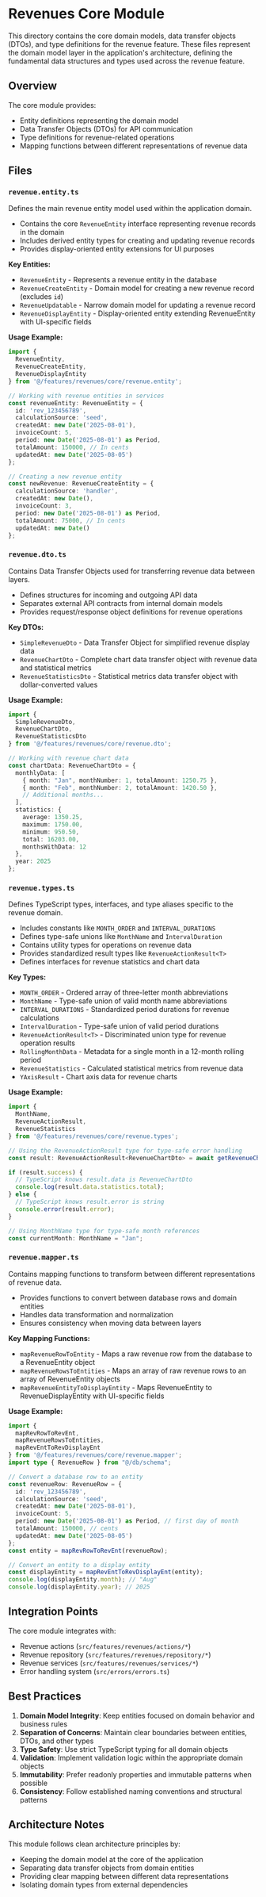 # Revenues Core Module

This directory contains the core domain models, data transfer objects (DTOs), and type definitions for the revenue feature. These files represent the domain model layer in the application's architecture, defining the fundamental data structures and types used across the revenue feature.

## Overview

The core module provides:
- Entity definitions representing the domain model
- Data Transfer Objects (DTOs) for API communication
- Type definitions for revenue-related operations
- Mapping functions between different representations of revenue data

## Files

### `revenue.entity.ts`

Defines the main revenue entity model used within the application domain.

- Contains the core `RevenueEntity` interface representing revenue records in the domain
- Includes derived entity types for creating and updating revenue records
- Provides display-oriented entity extensions for UI purposes

**Key Entities:**

- `RevenueEntity` - Represents a revenue entity in the database
- `RevenueCreateEntity` - Domain model for creating a new revenue record (excludes `id`)
- `RevenueUpdatable` - Narrow domain model for updating a revenue record
- `RevenueDisplayEntity` - Display-oriented entity extending RevenueEntity with UI-specific fields

**Usage Example:**
```typescript
import { 
  RevenueEntity, 
  RevenueCreateEntity, 
  RevenueDisplayEntity 
} from '@/features/revenues/core/revenue.entity';

// Working with revenue entities in services
const revenueEntity: RevenueEntity = {
  id: 'rev_123456789',
  calculationSource: 'seed',
  createdAt: new Date('2025-08-01'),
  invoiceCount: 5,
  period: new Date('2025-08-01') as Period,
  totalAmount: 150000, // In cents
  updatedAt: new Date('2025-08-05')
};

// Creating a new revenue entity
const newRevenue: RevenueCreateEntity = {
  calculationSource: 'handler',
  createdAt: new Date(),
  invoiceCount: 3,
  period: new Date('2025-08-01') as Period,
  totalAmount: 75000, // In cents
  updatedAt: new Date()
};
```

### `revenue.dto.ts`

Contains Data Transfer Objects used for transferring revenue data between layers.

- Defines structures for incoming and outgoing API data
- Separates external API contracts from internal domain models
- Provides request/response object definitions for revenue operations

**Key DTOs:**

- `SimpleRevenueDto` - Data Transfer Object for simplified revenue display data
- `RevenueChartDto` - Complete chart data transfer object with revenue data and statistical metrics
- `RevenueStatisticsDto` - Statistical metrics data transfer object with dollar-converted values

**Usage Example:**
```typescript
import { 
  SimpleRevenueDto, 
  RevenueChartDto, 
  RevenueStatisticsDto 
} from '@/features/revenues/core/revenue.dto';

// Working with revenue chart data
const chartData: RevenueChartDto = {
  monthlyData: [
    { month: "Jan", monthNumber: 1, totalAmount: 1250.75 },
    { month: "Feb", monthNumber: 2, totalAmount: 1420.50 },
    // Additional months...
  ],
  statistics: {
    average: 1350.25,
    maximum: 1750.00,
    minimum: 950.50,
    total: 16203.00,
    monthsWithData: 12
  },
  year: 2025
};
```

### `revenue.types.ts`

Defines TypeScript types, interfaces, and type aliases specific to the revenue domain.

- Includes constants like `MONTH_ORDER` and `INTERVAL_DURATIONS`
- Defines type-safe unions like `MonthName` and `IntervalDuration`
- Contains utility types for operations on revenue data
- Provides standardized result types like `RevenueActionResult<T>`
- Defines interfaces for revenue statistics and chart data

**Key Types:**

- `MONTH_ORDER` - Ordered array of three-letter month abbreviations
- `MonthName` - Type-safe union of valid month name abbreviations
- `INTERVAL_DURATIONS` - Standardized period durations for revenue calculations
- `IntervalDuration` - Type-safe union of valid period durations
- `RevenueActionResult<T>` - Discriminated union type for revenue operation results
- `RollingMonthData` - Metadata for a single month in a 12-month rolling period
- `RevenueStatistics` - Calculated statistical metrics from revenue data
- `YAxisResult` - Chart axis data for revenue charts

**Usage Example:**
```typescript
import { 
  MonthName, 
  RevenueActionResult, 
  RevenueStatistics 
} from '@/features/revenues/core/revenue.types';

// Using the RevenueActionResult type for type-safe error handling
const result: RevenueActionResult<RevenueChartDto> = await getRevenueChartAction();

if (result.success) {
  // TypeScript knows result.data is RevenueChartDto
  console.log(result.data.statistics.total);
} else {
  // TypeScript knows result.error is string
  console.error(result.error);
}

// Using MonthName type for type-safe month references
const currentMonth: MonthName = "Jan";
```

### `revenue.mapper.ts`

Contains mapping functions to transform between different representations of revenue data.

- Provides functions to convert between database rows and domain entities
- Handles data transformation and normalization
- Ensures consistency when moving data between layers

**Key Mapping Functions:**

- `mapRevenueRowToEntity` - Maps a raw revenue row from the database to a RevenueEntity object
- `mapRevenueRowsToEntities` - Maps an array of raw revenue rows to an array of RevenueEntity objects
- `mapRevenueEntityToDisplayEntity` - Maps RevenueEntity to RevenueDisplayEntity with UI-specific fields

**Usage Example:**
```typescript
import { 
  mapRevRowToRevEnt, 
  mapRevenueRowsToEntities,
  mapRevEntToRevDisplayEnt 
} from '@/features/revenues/core/revenue.mapper';
import type { RevenueRow } from "@/db/schema";

// Convert a database row to an entity
const revenueRow: RevenueRow = {
  id: 'rev_123456789',
  calculationSource: 'seed',
  createdAt: new Date('2025-08-01'),
  invoiceCount: 5,
  period: new Date('2025-08-01') as Period, // first day of month
  totalAmount: 150000, // cents
  updatedAt: new Date('2025-08-05')
};
const entity = mapRevRowToRevEnt(revenueRow);

// Convert an entity to a display entity
const displayEntity = mapRevEntToRevDisplayEnt(entity);
console.log(displayEntity.month); // "Aug"
console.log(displayEntity.year); // 2025
```

## Integration Points

The core module integrates with:
- Revenue actions (`src/features/revenues/actions/*`)
- Revenue repository (`src/features/revenues/repository/*`)
- Revenue services (`src/features/revenues/services/*`)
- Error handling system (`src/errors/errors.ts`)

## Best Practices

1. **Domain Model Integrity**: Keep entities focused on domain behavior and business rules
2. **Separation of Concerns**: Maintain clear boundaries between entities, DTOs, and other types
3. **Type Safety**: Use strict TypeScript typing for all domain objects
4. **Validation**: Implement validation logic within the appropriate domain objects
5. **Immutability**: Prefer readonly properties and immutable patterns when possible
6. **Consistency**: Follow established naming conventions and structural patterns

## Architecture Notes

This module follows clean architecture principles by:
- Keeping the domain model at the core of the application
- Separating data transfer objects from domain entities
- Providing clear mapping between different data representations
- Isolating domain types from external dependencies
